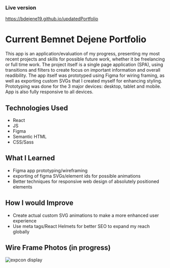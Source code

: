 ### Live version 
https://bdejene19.github.io/updatedPortfolio


# Current Bemnet Dejene Portfolio
This app is an application/evaluation of my progress, presenting my most recent projects and skills for possible future work, whether it be freelancing or full time work. The project itself is a single page application (SPA), using transitions and filters to create focus on important information and overall readibility. The app itself was prototyped using Figma for wiring framing, as well as exporting custom SVGs that I created myself for enhancing styling. Prototyping was done for the 3 major devices: desktop, tablet and mobile. App is also fully responsive to all devices.


## Technologies Used
- React
- JS
- Figma
- Semantic HTML
- CSS/Sass



## What I Learned
- Figma app prototyping/wireframing
- exporting of figma SVGs/element ids for possible animations
- Better techniques for responsive web design of absolutely positioned elements 

## How I would Improve 
- Create actual custom SVG animations to make a more enhanced user experience
- Use meta tags/React Helmets for better SEO to expand my reach globally

## Wire Frame Photos (in progress)
<img src='desktopContent/expconDisplay.svg' alt='expcon display'>
